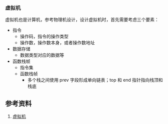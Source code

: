
### 虚拟机

虚拟机也是计算机，参考物理机设计，设计虚拟机时，首先需要考虑三个要素：
- 指令
    - 操作码，指令的操作类型
    - 操作数，操作数本身，或者操作数地址
- 数据存储
    - 数据类型对应的数据等
- 函数栈帧
    - 指令集
    - 函数栈帧
        - 多个栈之间使用 prev 字段形成单向链表；top 和 end 指针指向栈顶和栈底

## 参考资料
1. [虚拟机](https://segmentfault.com/a/1190000015930021)